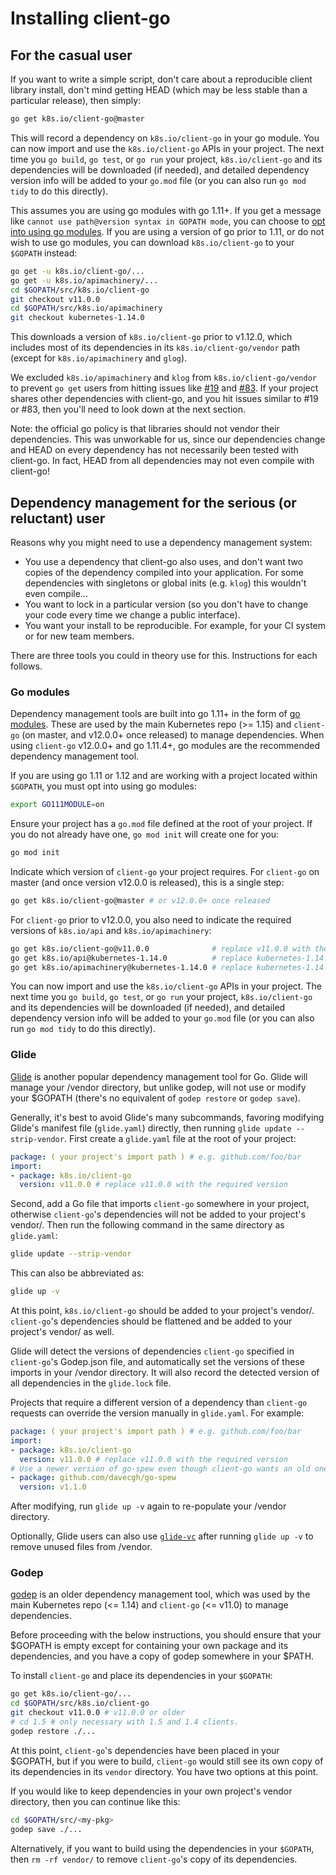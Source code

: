 # Installing client-go

## For the casual user

If you want to write a simple script, don't care about a reproducible client
library install, don't mind getting HEAD (which may be less stable than a
particular release), then simply:

```sh
go get k8s.io/client-go@master
```

This will record a dependency on `k8s.io/client-go` in your go module.
You can now import and use the `k8s.io/client-go` APIs in your project.
The next time you `go build`, `go test`, or `go run` your project,
`k8s.io/client-go` and its dependencies will be downloaded (if needed),
and detailed dependency version info will be added to your `go.mod` file
(or you can also run `go mod tidy` to do this directly).

This assumes you are using go modules with go 1.11+.
If you get a message like `cannot use path@version syntax in GOPATH mode`,
you can choose to [opt into using go modules](#go-modules).
If you are using a version of go prior to 1.11, or do not wish to use 
go modules, you can download `k8s.io/client-go` to your `$GOPATH` instead:

```sh
go get -u k8s.io/client-go/...
go get -u k8s.io/apimachinery/...
cd $GOPATH/src/k8s.io/client-go
git checkout v11.0.0
cd $GOPATH/src/k8s.io/apimachinery
git checkout kubernetes-1.14.0
```

This downloads a version of `k8s.io/client-go` prior to v1.12.0,
which includes most of its dependencies in its `k8s.io/client-go/vendor` path
(except for `k8s.io/apimachinery` and `glog`).

We excluded `k8s.io/apimachinery` and `klog` from `k8s.io/client-go/vendor` to
prevent `go get` users from hitting issues like
[#19](https://github.com/kubernetes/client-go/issues/19) and
[#83](https://github.com/kubernetes/client-go/issues/83). If your project shares
other dependencies with client-go, and you hit issues similar to #19 or #83,
then you'll need to look down at the next section.

Note: the official go policy is that libraries should not vendor their
dependencies. This was unworkable for us, since our dependencies change and HEAD
on every dependency has not necessarily been tested with client-go. In fact,
HEAD from all dependencies may not even compile with client-go!

## Dependency management for the serious (or reluctant) user

Reasons why you might need to use a dependency management system:
* You use a dependency that client-go also uses, and don't want two copies of
  the dependency compiled into your application. For some dependencies with
  singletons or global inits (e.g. `klog`) this wouldn't even compile...
* You want to lock in a particular version (so you don't have to change your
  code every time we change a public interface).
* You want your install to be reproducible. For example, for your CI system or
  for new team members.

There are three tools you could in theory use for this. Instructions
for each follows.

### Go modules

Dependency management tools are built into go 1.11+ in the form of [go modules](https://github.com/golang/go/wiki/Modules).
These are used by the main Kubernetes repo (>= 1.15) and `client-go` (on master, and v12.0.0+ once released) to manage dependencies.
When using `client-go` v12.0.0+ and go 1.11.4+, go modules are the recommended dependency management tool.

If you are using go 1.11 or 1.12 and are working with a project located within `$GOPATH`,
you must opt into using go modules:

```sh
export GO111MODULE=on
```

Ensure your project has a `go.mod` file defined at the root of your project.
If you do not already have one, `go mod init` will create one for you:

```sh
go mod init
```

Indicate which version of `client-go` your project requires.
For `client-go` on master (and once version v12.0.0 is released), this is a single step:

```sh
go get k8s.io/client-go@master # or v12.0.0+ once released
```

For `client-go` prior to v12.0.0, you also need to indicate the required versions of `k8s.io/api` and `k8s.io/apimachinery`:

```sh
go get k8s.io/client-go@v11.0.0              # replace v11.0.0 with the required version (or use kubernetes-1.x.y tags if desired)
go get k8s.io/api@kubernetes-1.14.0          # replace kubernetes-1.14.0 with the required version
go get k8s.io/apimachinery@kubernetes-1.14.0 # replace kubernetes-1.14.0 with the required version
```

You can now import and use the `k8s.io/client-go` APIs in your project.
The next time you `go build`, `go test`, or `go run` your project,
`k8s.io/client-go` and its dependencies will be downloaded (if needed),
and detailed dependency version info will be added to your `go.mod` file
(or you can also run `go mod tidy` to do this directly).

### Glide

[Glide](https://github.com/Masterminds/glide) is another popular dependency
management tool for Go. Glide will manage your /vendor directory, but unlike
godep, will not use or modify your $GOPATH (there's no equivalent of
`godep restore` or `godep save`).

Generally, it's best to avoid Glide's many subcommands, favoring modifying
Glide's manifest file (`glide.yaml`) directly, then running
`glide update --strip-vendor`. First create a `glide.yaml` file at the root of
your project:

```yaml
package: ( your project's import path ) # e.g. github.com/foo/bar
import:
- package: k8s.io/client-go
  version: v11.0.0 # replace v11.0.0 with the required version
```

Second, add a Go file that imports `client-go` somewhere in your project,
otherwise `client-go`'s dependencies will not be added to your project's
vendor/. Then run the following command in the same directory as `glide.yaml`:

```sh
glide update --strip-vendor
```

This can also be abbreviated as:

```sh
glide up -v
```

At this point, `k8s.io/client-go` should be added to your project's vendor/.
`client-go`'s dependencies should be flattened and be added to your project's
vendor/ as well.

Glide will detect the versions of dependencies `client-go` specified in
`client-go`'s Godep.json file, and automatically set the versions of these
imports in your /vendor directory. It will also record the detected version of
all dependencies in the `glide.lock` file.

Projects that require a different version of a dependency than `client-go`
requests can override the version manually in `glide.yaml`. For example:

```yaml
package: ( your project's import path ) # e.g. github.com/foo/bar
import:
- package: k8s.io/client-go
  version: v11.0.0 # replace v11.0.0 with the required version
# Use a newer version of go-spew even though client-go wants an old one.
- package: github.com/davecgh/go-spew
  version: v1.1.0
```

After modifying, run `glide up -v` again to re-populate your /vendor directory.

Optionally, Glide users can also use [`glide-vc`](https://github.com/sgotti/glide-vc)
after running `glide up -v` to remove unused files from /vendor.

### Godep

[godep](https://github.com/tools/godep) is an older dependency management tool, which was
used by the main Kubernetes repo (<= 1.14) and `client-go` (<= v11.0) to manage dependencies.

Before proceeding with the below instructions, you should ensure that your
$GOPATH is empty except for containing your own package and its dependencies,
and you have a copy of godep somewhere in your $PATH.

To install `client-go` and place its dependencies in your `$GOPATH`:

```sh
go get k8s.io/client-go/...
cd $GOPATH/src/k8s.io/client-go
git checkout v11.0.0 # v11.0.0 or older
# cd 1.5 # only necessary with 1.5 and 1.4 clients.
godep restore ./...
```

At this point, `client-go`'s dependencies have been placed in your $GOPATH, but
if you were to build, `client-go` would still see its own copy of its
dependencies in its `vendor` directory. You have two options at this point.

If you would like to keep dependencies in your own project's vendor directory,
then you can continue like this:

```sh
cd $GOPATH/src/<my-pkg>
godep save ./...
```

Alternatively, if you want to build using the dependencies in your `$GOPATH`,
then `rm -rf vendor/` to remove `client-go`'s copy of its dependencies.
